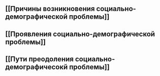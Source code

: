 ## [[Причины возникновения социально-демографической проблемы]]
## [[Проявления социально-демографической проблемы]]
## [[Пути преодоления социально-демографичесокй проблемы]]